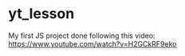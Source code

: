 # yt_lesson
My first JS project done following this video: https://www.youtube.com/watch?v=H2GCkRF9eko

